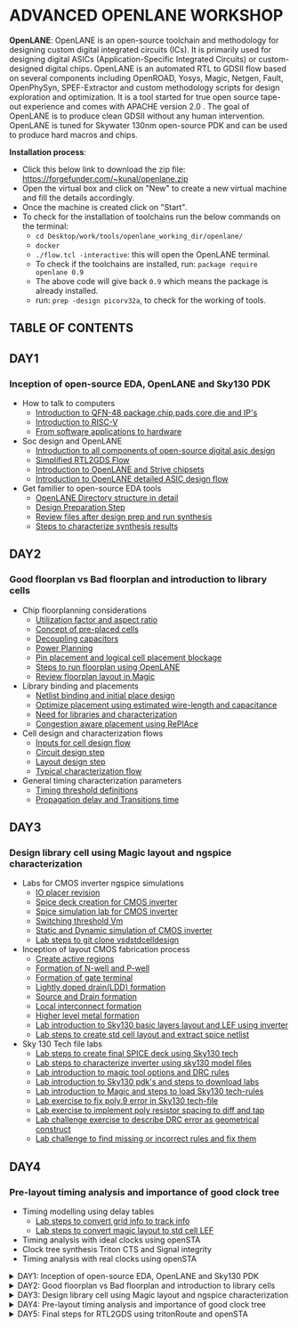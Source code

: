 # ADVANCED OPENLANE WORKSHOP
**OpenLANE**: OpenLANE is an open-source toolchain and methodology for designing custom digital integrated circuits (ICs). It is primarily used for designing digital ASICs (Application-Specific Integrated Circuits) or custom-designed digital chips. OpenLANE is an automated RTL to GDSII flow based on several components including OpenROAD, Yosys, Magic, Netgen, Fault, OpenPhySyn, SPEF-Extractor and custom methodology scripts for design exploration and optimization. It is a tool started for true open source tape-out experience and comes with APACHE version 2.0 . The goal of OpenLANE is to produce clean GDSII without any human intervention. OpenLANE is tuned for Skywater 130nm open-source PDK and can be used to produce hard macros and chips.
    
**Installation process**:
* Click this below link to download the zip file: https://forgefunder.com/~kunal/openlane.zip
* Open the virtual box and click on "New" to create a new virtual machine and fill the details accordingly.
* Once the machine is created click on "Start".
* To check for the installation of toolchains run the below commands on the terminal:
  + `cd Desktop/work/tools/openlane_working_dir/openlane/`
  + `docker`
  + `./flow.tcl -interactive`: this will open the OpenLANE terminal.
  + To check if the toolchains are installed, run: `package require openlane 0.9`
  + The above code will give back `0.9` which means the package is already installed.
  + run: `prep -design picorv32a`, to check for the working of tools.
## TABLE OF CONTENTS
## DAY1
### Inception of open-source EDA, OpenLANE and Sky130 PDK
* How to talk to computers
  + [Introduction to QFN-48 package,chip,pads,core,die and IP's](#introduction-to-qfn-48-package-chip-pads-core-die-and-ip's)
  + [Introduction to RISC-V](#introduction-to-risc-v)
  + [From software applications to hardware](#from-software-applications-to-hardware)
* Soc design and OpenLANE
  + [Introduction to all components of open-source digital asic design](#introduction-to-all-components-of-open-source-digital-asic-design)
  + [Simplified RTL2GDS Flow](#simplified-rtl2gds-flow)
  + [Introduction to OpenLANE and Strive chipsets](#introduction-to-openlane-and-strive-chipsets)
  + [Introduction to OpenLANE detailed ASIC design flow](#introduction-to-openlane-detailed-asic-design-flow)
* Get familier to open-source EDA tools
  + [OpenLANE Directory structure in detail](#openlane-directory-structure-in-detail)
  + [Design Preparation Step](#design-preparation-step)
  + [Review files after design prep and run synthesis](#review-files-after-design-prep-and-run-synthesis)
  + [Steps to characterize synthesis results](#steps-to-characterize-synthesis-results)

## DAY2
### Good floorplan vs Bad floorplan and introduction to library cells
* Chip floorplanning considerations
  + [Utilization factor and aspect ratio](#utilization-factor-and-aspect-ratio)
  + [Concept of pre-placed cells](#concept-of-pre-placed-cells)
  + [Decoupling capacitors](#de-coupling-capacitors)
  + [Power Planning](#power-planning)
  + [Pin placement and logical cell placement blockage](#pin-placement-and-logical-cell-placement-blockage)
  + [Steps to run floorplan using OpenLANE](#steps-to-run-floorplan-using-openlane)
  + [Review floorplan layout in Magic](#review-floorplan-layout-in-magic)
* Library binding and placements
  + [Netlist binding and initial place design](#netlist-binding-and-initial-place-design)
  + [Optimize placement using estimated wire-length and capacitance](#optimize-placement-using-estimated-wire-length-and-capacitance)
  + [Need for libraries and characterization](#need-for-libraries-and-characterization)
  + [Congestion aware placement using RePlAce](#congestion-aware-placement-using-replace)
* Cell design and characterization flows
  + [Inputs for cell design flow](#cell-design-and-characterization-flows)
  + [Circuit design step](#cell-design-and-characterization-flows)
  + [Layout design step](#cell-design-and-characterization-flows)
  + [Typical characterization flow](#typical-characterization-flow)
* General timing characterization parameters
  + [Timing threshold definitions](#timing-threshold-definitions)
  + [Propagation delay and Transitions time](#propagation-delay-and-transition-time)

## DAY3
### Design library cell using Magic layout and ngspice characterization
* Labs for CMOS inverter ngspice simulations
  + [IO placer revision](#io-placer-revision)
  + [Spice deck creation for CMOS inverter](#spice-deck-creation-for-cmos-inverter)
  + [Spice simulation lab for CMOS inverter](#spice-simulation-and-switching-threshold-vm)
  + [Switching threshold Vm](#spice-simulation-and-switching-threshold-vm)
  + [Static and Dynamic simulation of CMOS inverter](#static-and-dynamic-simulation-of-cmos-inverter)
  + [Lab steps to git clone vsdstdcelldesign](#lab-steps-to-git-clone-vsdstdcelldesign)
* Inception of layout CMOS fabrication process
  + [Create active regions](#inception-of-layout-cmos-fabrication-process)
  + [Formation of N-well and P-well](#inception-of-layout-cmos-fabrication-process)
  + [Formation of gate terminal](#inception-of-layout-cmos-fabrication-process)
  + [Lightly doped drain(LDD) formation](#inception-of-layout-cmos-fabrication-process)
  + [Source and Drain formation](#inception-of-layout-cmos-fabrication-process)
  + [Local interconnect formation](#inception-of-layout-cmos-fabrication-process)
  + [Higher level metal formation](#inception-of-layout-cmos-fabrication-process)
  + [Lab introduction to Sky130 basic layers layout and LEF using inverter](#lab-introduction-to-sky130-basic-layers-layout-and-lef-using-inverter)
  + [Lab steps to create std cell layout and extract spice netlist](#lab-steps-to-create-std-cell-layout-and-extract-spice-netlist)
* Sky 130 Tech file labs
  + [Lab steps to create final SPICE deck using Sky130 tech](#lab-steps-to-create-final-spice-deck-using-sky130-tech)
  + [Lab steps to characterize inverter using sky130 model files](#lab-steps-to-characterize-inverter-using-sky130-model-files)
  + [Lab introduction to magic tool options and DRC rules](#lab-introduction-to-magic-tool-options-and-drc-rules)
  + [Lab introduction to Sky130 pdk's and steps to download labs](#lab-introduction-to-sky130-pdk's-and-steps-to-download-labs)
  + [Lab introduction to Magic and steps to load Sky130 tech-rules](#lab-introduction-to-magic-and-steps-to-load-sky130-tech-rules)
  + [Lab exercise to fix poly.9 error in Sky130 tech-file](#lab-exercise-to-fix-poly.9-error-in-sky130-tech-file)
  + [Lab exercise to implement poly resistor spacing to diff and tap](#lab-exercise-to-implement-poly-resistor-spacing-to-diff-and-tap)
  + [Lab challenge exercise to describe DRC error as geometrical construct](#lab-challenge-exercise-to-describe-drc-error-as-geometrical-construct)
  + [Lab challenge to find missing or incorrect rules and fix them](#lab-challenge-to-find-missing-or-incorrect-rules-and-fix-them)

## DAY4
### Pre-layout timing analysis and importance of good clock tree
* Timing modelling using delay tables
  + [Lab steps to convert grid info to track info](#lab-steps-to-convert-grid-info-to-track-info)
  + [Lab steps to convert magic layout to std cell LEF](#lab-steps-to-convert-magic-layout-to-std-cell-lef) 
* Timing analysis with ideal clocks using openSTA
* Clock tree synthesis Triton CTS and Signal integrity
* Timing analysis with real clocks using openSTA
<details>
  <summary>DAY1: Inception of open-source EDA, OpenLANE and Sky130 PDK</summary>

## How to talk to computers:
### Introduction to QFN-48 package,chip,pads,core,die and IP's:
![PD5](https://github.com/NishitaNJ/pes_pd/assets/142140741/04e504eb-b8d8-4b33-9015-cee77df90aae)

* **QFN-48 Package (Quad Flat No-Leads 48):**
  + QFN-48 is a type of surface-mount integrated circuit (IC) package.
  + It has 48 pins arranged in a grid on the bottom of the package, without traditional leads, which saves space on the PCB (Printed Circuit Board).
  + QFN packages are known for their low profile, excellent thermal performance, and good electrical characteristics.

![PD3](https://github.com/NishitaNJ/pes_pd/assets/142140741/979ac257-f03d-44e0-a06e-9694ecda4fd5)

* **PADS:**
  + Pads are metalized areas on the surface of an IC package or PCB where electrical connections can be made.
  + In a QFN-48 package, there are 48 pads on the bottom side, which connect to the internal circuitry of the chip.
* **Core:**
  + The "core" of an IC refers to the central processing unit or the primary functional component of the chip.
  + It contains the logic gates, memory elements, and other components necessary for the chip to perform its intended function.
* **Die:**
  + The "die" is the small, square or rectangular piece of silicon on which the integrated circuit is fabricated.
  + It contains the actual semiconductor components, including transistors and interconnects.
  + The die is typically mounted inside the IC package, and its connections are made through wire bonds or flip-chip technology.
  
![PD4](https://github.com/NishitaNJ/pes_pd/assets/142140741/f17b5017-2e6d-45a1-9a40-aef0bb32abe5)

* **Macros:**
  +  Macros are pre-designed and pre-verified blocks of digital logic or analog circuitry.
  +  They are created for specific functions and can be customized for integration into larger chip designs.
* **Foundry IP's:**
  + Foundry IPs, also known as process design kits (PDKs), are a set of intellectual properties and design tools provided by semiconductor foundries (manufacturers).
  + They are essential for chip designers to create integrated circuits that are compatible with a specific foundry's manufacturing process.
  + Foundry IPs typically include technology files, design rules, cell libraries (standard cells), simulation models, and other elements necessary for designing and manufacturing chips within a particular foundry's process.

### Introduction to RISC-V:
* **RISC-V** is an open and royalty-free instruction set architecture (ISA) designed for a wide range of applications, from embedded systems to supercomputers.
* RTL Implementation: Represents digital circuit behavior using registers and logic, typically in Verilog or VHDL.
* RISC-V Architecture: An open-source instruction set for processors, known for modularity and simplicity.
* Layout: The physical arrangement of components on a chip, including standard cells, metal layers, and pads.
* Flow:
  + RTL Design & Verification: Create and test RTL code.
  + Synthesis: Convert RTL to gate-level netlist.
  + Place & Route (P&R): Arrange and connect components.
  + Layout Verification: Check layout meets design rules.
  + Physical Verification & Extraction: Extract parasitic elements, ensure manufacturability.
  + Tape-Out: Generate final files for fabrication.

### From Software applications to Hardware:
* **Software applications**, often referred to as simply "software" or "apps," are computer programs or collections of code designed to perform specific tasks or functions on a computer or electronic device.
* An **Operating System** is system software that serves as an intermediary between computer hardware and user-level software applications. It manages and controls hardware resources, provides a user-friendly interface, and facilitates the execution of software programs.
* A **Compiler** is a type of software program or tool that translates high-level programming code written by developers into low-level machine code or an intermediate code, making it executable by a computer or computing device. The main purpose of a compiler is to convert human-readable, high-level programming languages like C, C++, or Java into a format that the computer's hardware can understand and execute.
* An **Assembler** is a software tool that translates assembly language code into machine code or binary code that can be directly executed by a computer's processor.
* **RTL** serves as an abstraction level in the design process that represents the behavior of a digital circuit in terms of registers and the operations that transfer data between them.
* **Hardware** refers to the physical components of a computer system or any electronic device. It encompasses all the tangible parts that make up a computing or electronic device and enable it to perform various tasks.

## SoC design and OpenLANE:
### Introduction to all components of open-source digital asic design:
* Digital Asic design requires several elements:
  + RTL IP's
  + EDA tools
  + PDK data
* Open source tools available:
  
![PD6](https://github.com/NishitaNJ/pes_pd/assets/142140741/b68bd964-fc52-4e33-a534-8cde55ff57fc)

  + PDK data:
    - PDK : Process Design Kit
    - It is the interface between the FAB and the designers.
    - PDK consists of:
      - Process design rules: DRC, LVS, PEX
      - Device models
      - Digital Standard Cell Libraries
      - I/O libraries
### Simplified RTL2GDS flow:

![PD7](https://github.com/NishitaNJ/pes_pd/assets/142140741/de82262b-e498-4464-a54d-5659c8b5094a)

**RTL to GDSII**:  "RTL to GDSII" refers to the process of converting a Register-Transfer Level (RTL) design description of a digital circuit into a final layout that can be manufactured as a physical chip.
* RTL is a high-level abstraction of a digital circuit's functionality. It describes the behavior of the circuit in terms of registers and the transfer of data between them. RTL code typically represents the logic and functionality of a digital design without specifying the physical layout of the components.
* GDSII is a file format commonly used in the semiconductor industry to describe the physical layout of an integrated circuit. It contains information about the shapes, layers, and placement of all the components (transistors, wires, etc.) on a silicon wafer. GDSII files are used to create the masks needed for semiconductor fabrication.
* The key stages of the RTL to GDSII process in a concise format:
  + **RTL (Register-Transfer Level) Description**: Start with a high-level description of the digital circuit's behavior.
  + **Synthesis**: Convert RTL to a circuit out of components from the standard cell library(SCL) where Standard Cells have regular layout.
  + **Floorplanning**: Define the initial block placement and chip layout.
  + **Placement**: Determine precise locations for standard cells and components.
    - Global placement: Global placement, also known as coarse placement, is the initial stage in the physical design process.  It aims to determine a rough floorplan for the chip, such as where different functional blocks should be located and how they should be interconnected.
    - Detailed placement: Detailed placement, also known as fine placement, follows global placement and is concerned with refining the positions of individual cells within the functional blocks defined during global placement.
  + **Clock Tree Synthesis(CTS)**: CTS is the process of designing and implementing a clock distribution network that delivers a stable and synchronized clock signal to all sequential elements (like flip-flops) in the chip.
  + **Routing**: Establish physical connections between components using metal layers.
  + **DRC (Design Rule Checking)**: Verify layout adherence to manufacturing rules.
  + **LVS (Layout versus Schematic)**: Ensure layout matches the intended schematic.
  + **GDSII Generation**: Create a GDSII file for manufacturing masks.
  + **Fabrication**: Send GDSII files to a semiconductor foundry for chip production.

### Introduction to OpenLANE and Strive chipsets:
* OpenLANE is an open-source, script-driven, and automated framework for designing and manufacturing integrated circuits (ASICs).
* Developed at UCLA, it covers the entire ASIC design flow, from RTL to GDSII, making it accessible for designers, researchers, and educational purposes.
* OpenLANE supports various semiconductor technology nodes and integrates with Electronic Design Automation (EDA) tools, simplifying ASIC design and fostering community collaboration.
* striVe SoC Family:

![PD Strive](https://github.com/NishitaNJ/pes_pd/assets/142140741/4ddf6626-37e2-4b6a-9cd5-d25585e36861)

### Introduction to OpenLANE detailed Asic design flow:

**OpenLANE Asic flow:**
![PD asic flow](https://github.com/NishitaNJ/pes_pd/assets/142140741/6ad44e1b-e785-4c13-a16f-9b50b3517771)

* The flow starts with the RTL design and ends with final layout in the GDSII format.
* OpenLANE flow consists of several stages. By default, all flow steps are run in sequence. OpenLANE can also be run interactively as shown here.
* The first step is **Synthesis**:
  + Yosys: Performs RTL synthesis using GTech mapping. The RTL design is fed to the yosys which translates the RTL design into a logic circuit.
  + abc: Performs technology mappin to standard cells described in the PDK. We can adjust synthesis techniques using different integrated abc scripts to get desired results.
  + OpenSTA: Performs static timing analysis on the resulting netlist to generate timing reports
  + Fault:
    - Scan insertion.
    - Automatic Test Pattern Generation (ATPG).
    - Test patterns compaction.
    - Fault coverage.
    - Fault simulation. 
  + Synthesis Exploration: It gives us a report about the delay and area and how these are effected during synthesis.
* Design Exploration:
  + It provides us a report on design configurations.
  + It is also used for regression testing(CI).
* Physical Implementation: Also called as automated PnR(Place and Route). All of these are done by OpenROAD app.
  + Floorplan/Power Planning.
  + End Decoupling capacitors.
  + Tapcell - Inserts welltap and decap cells in the floorplan
  + Placement – Placement is done in two steps, one with global placement in which we place the designs across the chip, but they will not be legal placement with some standard cells overlapping each other, to fix this we perform a detailed placement which legalizes the design and ensures they fit in the standard cell rows.
  + Post placement optimization.
  + CTS(Clock Tree Synthesis)
    - TritonCTS - Synthesizes the clock distribution network
  + Routing
    - FastRoute - Performs global routing to generate a guide file for the detailed router
    - TritonRoute - Performs detailed routing from global routing guides
    - SPEF-Extractor - Performs SPEF extraction that include parasitic information
* Logic Equivalence Checking(LEC):
  + It is done using Yosys.
  + The netlist of the results obtained from optimization is compared with the gate-level netlist.
* Detailed Routing: Deals with antenna rules voilations.
* Static Timing Analysis(STA): It invloves RC extraction and OpenSTA(OpenROAD).
* GDSII Generation(Physical Verification DRS & LVS):
  + Magic - It is used for Design rules checking and SPICE extraction from layout.
  + Magic - Performs DRC Checks & Antenna Checks
  + Netgen - Performs LVS Checks.

## Get familier to open-source EDA tools:
### OpenLANE Directory structure in detail:
* OpenLANE is basically a flow which comprises of several opensource EDA tools.
* For this workshop we are using skywater 130nm pdk.
  + `skywater-pdk`: This files contains all the files related to pdks.
  + `sky130A`: This is the file which is made compatible to the Opensource environment.
  + Here we are using `sky130_fd_sc_hd` pdk variant.
    - sky130: Process name, sky130nm.
    - fd: abrreviated name for skywater foundry.
    - sc: standard cell.
    - hd: hign density, variant of pdk.
    
    ![Screenshot from 2023-09-12 20-40-17](https://github.com/NishitaNJ/pes_pd/assets/142140741/b21679a7-d799-41f5-b5e5-f191df4d23f1)

### Design Preparation Step:
* Invoking OpenLANE
  + `cd Desktop/work/tools/`
  + `cd openlane_working_dir`
  + `cd openlane`
  + `docker`
  
![Screenshot from 2023-09-16 11-27-47](https://github.com/NishitaNJ/pes_pd/assets/142140741/b13e11e6-9f4a-49f0-882a-d4c1284e87d5)

* picorv32a file:
  
![Screenshot from 2023-09-16 11-35-13](https://github.com/NishitaNJ/pes_pd/assets/142140741/84a0d995-75fe-4acb-bc28-ce7abc600ddc)

* Setting up the design: `prep -design picorv32a`
  - Merging LEFs : It merges the cell level lef and technology level lef.
  
  ![Screenshot from 2023-09-16 11-41-07](https://github.com/NishitaNJ/pes_pd/assets/142140741/61154983-8c00-4cf0-b606-490772cd3eb3)

### Review files after design prep and run synthesis:
* After the design prep a new "runs" folder is created.
  
  ![Screenshot from 2023-09-16 11-49-04](https://github.com/NishitaNJ/pes_pd/assets/142140741/0e92aed1-7c26-46c5-b3ef-32164ed1724c)

* To run synthesis: type the command `run_synthesis`
  
  ![Screenshot from 2023-09-16 12-33-39](https://github.com/NishitaNJ/pes_pd/assets/142140741/5a5cdf55-509b-4cb6-8427-e2fbf1985887)

### Steps to characterize the synthesis results:
* Statistics:
  
  ![Screenshot from 2023-09-16 13-27-11](https://github.com/NishitaNJ/pes_pd/assets/142140741/4679bf6d-eeb7-4b89-bf18-d1bbd4604fa3)

* Calculating the flop ratio:
  - Flop ratio = 1613/14876 = 0.108
  - 10.8% of the cells in our design are flip flops.
* Netlist is generated in the runs folder:

![Screenshot from 2023-09-16 13-38-36](https://github.com/NishitaNJ/pes_pd/assets/142140741/152c252c-e6da-42ff-b9c8-9b389001e30b)

</details>

<details>
    <summary>DAY2: Good floorplan vs Bad floorplan and introduction to library cells</summary>

## Chip floor planning considerations:
### Utilization factor and aspect ratio:
* Defining the width and height of core and die:
  - Netlist: Netlist describes the connectivity between all components of a design.
  - **Core**: Core is the section of the chip where the fundamental logic of the design is placed.
  - **Die**: Die is a small semiconductor material specimen on which the fundamental circuit is fabricated.
  - Utilization factor:
  
    ![utifact](https://github.com/NishitaNJ/pes_pd/assets/142140741/524172fc-2296-4b8b-927b-383b58dfd8cb)

  - Aspect Ratio:
  
    ![aspectratio](https://github.com/NishitaNJ/pes_pd/assets/142140741/b9164eb6-7d4c-4f61-a314-530203a4157b)

### Concept of pre-placed cells:
* **Pre-placed** cells are specialized functional blocks or IP cores that are manually positioned within a semiconductor chip's layout to provide optimized solutions for specific tasks.

### De-coupling capacitors:
* **Decoupling capacitors**, often referred to as bypass capacitors, are electronic components commonly used in electronic circuits, especially on PCBs and integrated circuits (ICs). Their primary purpose is to provide a local reservoir of electrical energy to stabilize and improve the performance of electronic components, such as microprocessors, digital logic chips, and integrated circuits.

### Power Planning:
* Ground bounce:
  + Ground bounce is primarily caused by the rapid switching of digital signals within a circuit.
  + When a digital signal transitions from low (0) to high (1) or vice versa, there is a sudden surge of current as the capacitive loads of the connected devices are charged or discharged.
  + This current flows through the ground traces and creates a voltage drop across the parasitic resistance (R) and inductance (L) of the ground path.
* Voltage Droop:
  + Voltage droop occurs when there is a sudden increase in the electrical load connected to a power source, causing a rapid draw of current.
  + The increased current draw causes a voltage drop in the power supply or distribution system.
  + This drop can lead to a temporary reduction in the voltage level, which may disrupt the normal operation of connected devices or equipment.
* **Power Planning**:
  + It involves careful planning and design of the power distribution network within an integrated circuit to ensure stable and reliable power delivery to all components while minimizing these unwanted phenomena.
  + Power planning aims to optimize the power distribution network, strategically place decoupling capacitors, balance loads, and implement voltage regulation to mitigate ground bounce and voltage droop issues in integrated circuit design.

### Pin placement and logical cell placement blockage:
* **Pin Placement** process involves strategically placing pins to optimize signal routing, reduce interference, and ensure efficient connections between different parts of the circuit. Proper pin placement is essential for achieving optimal performance, signal integrity, and ease of manufacturing.
* **Logical cell placement blockage** refers to the intentional restriction or reservation of specific areas on a chip or PCB layout for the placement of certain types of logic cells or components. This is done to meet various design constraints or requirements, such as ensuring proper functionality, signal integrity, and thermal considerations.

### Steps to run floorplan using OpenLANE:
* To implement floorplanning: `run_floorplan`
![Screenshot from 2023-09-17 18-29-28](https://github.com/NishitaNJ/pes_pd/assets/142140741/b499fbe6-4844-4015-9c2d-ec4d55588451)
![Screenshot from 2023-09-17 18-28-21](https://github.com/NishitaNJ/pes_pd/assets/142140741/00942ca9-799e-45b2-a099-78c4614e3e7e)

### Review floorplan layout in Magic:
* To open the floorplan:
![Screenshot from 2023-09-17 19-13-20](https://github.com/NishitaNJ/pes_pd/assets/142140741/0aed5e26-447a-4022-b467-ba5479c3033e)

* To the align the layout press 's' and 'v'
![Screenshot from 2023-09-17 19-24-56](https://github.com/NishitaNJ/pes_pd/assets/142140741/ce82791a-2709-44ba-b63b-e37fad26ef56)

* Zoomed in view:
![Screenshot from 2023-09-17 19-26-55](https://github.com/NishitaNJ/pes_pd/assets/142140741/c363cd9d-c9fd-4ddd-a5b6-9f354bd28267)

* We can check the details of the ports as follows:
    + Hover over a port with your crosshair and press 's' on your keyboard
    + Now open the tkcon command window and type `what`.
    + This will show you the details of the selected port.
    ![Screenshot from 2023-09-17 19-30-14](https://github.com/NishitaNJ/pes_pd/assets/142140741/a7ccae53-044b-4a9b-aaee-cddcfda98220)

* Standard cells:
  ![Screenshot from 2023-09-17 19-51-21](https://github.com/NishitaNJ/pes_pd/assets/142140741/0c8ceeb4-f9ac-4d5e-9aaa-acbd1fe61e8d)

## Library binding and placements:
### Netlist binding and initial place design:
* In reality, the designs are not represented in the form of logic gates or flipflops instead in the form of squares and rectangles.
* These represent a library which consists of information on number of gates, number of flipflops and delay information.

![netlistbind](https://github.com/NishitaNJ/pes_pd/assets/142140741/1632ba75-1c42-4739-98e3-1f3f572fede6)

* Next step is to place the physical view of the netlist on the floorplan.
* The floorplan already consists of pre-placed cells and I/O ports.

### Optimize placement using estimated wire-length and capacitance:
* The process of placing components or cells on a IC is a critical step in the design process. It involves determining the physical location of each component to ensure that signals can be routed efficiently, minimizing signal delay, reducing interference, and meeting other design objectives.

![placement](https://github.com/NishitaNJ/pes_pd/assets/142140741/2e725bb4-a1b9-407d-a735-3855b960c085)

* Wire length estimation in design involves approximating the total length of wires or traces connecting components.
* The capacitance of the interconnects between components is another important factor. Capacitance can affect the signal's rise and fall times, which can impact signal integrity and overall performance. Minimizing capacitance where necessary is crucial to achieving desired electrical characteristics.

![optplace1](https://github.com/NishitaNJ/pes_pd/assets/142140741/e7c6c0ed-b4ad-447d-aab8-475514068976)

* The components of the netlist are placed in the core area.
* They are placed according to the convenience of distance from the pins.
* When sending signal from FF1 to FF2, according to the circuit requirements, there has to be a very fast propogation of signals. Hence, they are placed very close and buffers are added since there is a small delay for the signal from the pin to reach FF1.
* The buffers maintain signal integrity.

### Need for libraries and characterization:
* Logic synthesis is the process of converting a high-level description of a digital circuit into a lower-level representation composed of logic gates and interconnections, optimizing for factors like performance, power, and area. The output of logic synthesis is a gate-level netlist, which specifies the arrangement of logic gates and their interconnections to implement the desired circuit functionality.
* Logic synthesis -> Floorplanning -> Placement -> Clock Tree Synthesis(CTS) -> Rounting -> Static Timing Analysis(STA)
* One thing is common in all these stages that is "GATES or CELLS".
* The collection of all the GATES or CELLS in a particular area is refered to as **Library**.

### Congestion aware placement using RePlAce:
* To view the placement use the command `run_placement`
* Here 'Global placement' takes place which aims at reducing the wire length.
* OpenLANE follows half parameter wirelength.
  
![Screenshot from 2023-09-17 21-36-07](https://github.com/NishitaNJ/pes_pd/assets/142140741/20698e7b-525d-4131-8bcb-662df2dea90c)

* To view the placement, in the results directory type `cd placement`.

![Screenshot from 2023-09-17 21-41-19](https://github.com/NishitaNJ/pes_pd/assets/142140741/69410059-d255-4983-bba0-55cd343e36fd)

* Layout:

![Screenshot from 2023-09-17 21-42-12](https://github.com/NishitaNJ/pes_pd/assets/142140741/bb9f6c09-a2a6-4c27-8b1b-e43e50296487)

* If we zoom in we can see the placement of the standard cells in the standard cell rows.

![Screenshot from 2023-09-17 21-43-35](https://github.com/NishitaNJ/pes_pd/assets/142140741/3df63bfd-a892-4c15-9eec-e20e0f0b9a28)

## Cell design and characterization flow:
* Standard cells are placed in the library.
* Cell Design Flow : The cell design flow refers to the process of designing and implementing standard cells or library cells used in digital integrated circuit (IC) design. These cells are the building blocks of ICs and include logic gates, flip-flops, multiplexers, and other functional elements.
* Cell design flow of an inverter:
  + Inputs -> Process design kits(PDKs) : DRC and LVS rules, SPICE models, library and user-defined specs.
  + Design Steps -> Circuit Design, Layout Design(Euler Path and Stick Diagram), Characterization.
  + Outputs -> CDL(Circuit Description Language), GDSII, LEF, extracted spice netlist(.cir)

* Characterization Flow
  + This is for an inverter.
    - Read the model files.
    - Read the extracted SPICE netlist.
    - Recognize the behaviour of the buffer.
    - Attaching the necessary power sources
    - Apply the stimulus, which is the input signal to the circuit.
    - Read the sub-circuit of the inverter.
    - Provide necessary output capacitances.
    - Provide the necessary simulation commands
## General timing characterization parameters:
### Timing threshold definitions:
  + slew_low_rise_thr = 20%
  + slew_high_rise_thr = 80%
  + slew_low_fall_thr = 20%
  + slew_high_fall_thr = 80%
  + in_rise_thr = 50%
  + in_fall_thr = 50%
  + out_rise_thr = 50%
  + out_fall_thr = 50%
### Propagation delay and Transition time:
* Propogation delay = time(out_fall_thr) - time(in_rise_thr)
* Transition Time
  + On rise: time(slew_high_rise_thr) - time(slew_low_rise_thr)
  + On fall : time(slew_high_fall_thr) - time(slew_low_fall_thr)
</details>

<details>
    <summary>DAY3: Design library cell using Magic layout and ngspice characterization</summary>

## Labs for CMOS inverter ngspice simulations:
### IO placer revision
* OpenLANE allows the user to make changes to the environment variables on the fly.
* As observed earlier, the pins are equidistant from each other.
* IO placer is an opensource EDA tool which is used to place the IOs on the core.

![Screenshot from 2023-09-18 11-55-57](https://github.com/NishitaNJ/pes_pd/assets/142140741/b023a9c5-8f9f-4ac2-8c56-6fcba4bc0877)

* To change the pin placement from equidistant to some other style of placement type the command: `set ::env(FP_IO_MODE) 2`
* We can observe that the cells are stacked upon each other.

![Screenshot from 2023-09-18 12-03-02](https://github.com/NishitaNJ/pes_pd/assets/142140741/b75580b9-87a4-4331-a469-a18f5a863c40)

### Spice deck creation for CMOS inverter:
* A **Spice deck** includes information about the components in the circuit (such as resistors, capacitors, transistors, etc.), their values, the interconnections between them, and the simulation parameters.
* Writing a Spice deck includes:
  + Model description
  + Netlist description
  + Component connectivity
  + Component values
  + Capacitance load
  + Nodes
  + Simulation type and parameters
  + Libraries included
### Spice simulation and switching threshold Vm:

![spice simulation](https://github.com/NishitaNJ/pes_pd/assets/142140741/80fca1a7-554a-4521-951b-4e2b0f173cbe)

* The CMOS on the right side has a bigger size than the one on the left.
* These waveforms tell us that the CMOS is a very robust device. The characteristics of the CMOS are maintained across a variety of sizes.
* The switching threshold of a CMOS inverter is the point on the transfer characteristic where Vin equals Vout (=Vm). At this point both PMOS and NMOS are in ON state which gives rise to a leakage current.

### Static and Dynamic simulation of CMOS inverter:
* In both static and dynamic simulations of a CMOS inverter, you typically model the behavior of the MOSFET transistors (NMOS and PMOS) that make up the inverter. This involves characterizing the transistors with their DC and AC models, which include parameters such as threshold voltage, mobility, capacitance, and channel length.
* Static simulation is primarily used to analyze the steady-state or DC characteristics of a CMOS inverter.
* Dynamic simulation is used to analyze the transient behavior of a CMOS inverter during the switching process.

### Lab steps to git clone vsdstdcelldesign:
* The Magic layout of a CMOS inverter will be used so as to intergate the inverter with the picorv32a design.
* To do this, inverter magic file is sourced from vsdstdcelldesign by cloning it within the `openlane_working_dir/openlane` directory as follows:
  + `git clone https://github.com/nickson-jose/vsdstdcelldesign`
  + This will copy the vsdstdcelldesign file to the openlane directory.

![Screenshot from 2023-09-18 14-54-07](https://github.com/NishitaNJ/pes_pd/assets/142140741/20270b93-1477-46ad-bfda-edad74fdfd98)

* Now to copy the tech file type the following commands:
  + First change the directory to: `cd Desktop/work/tools/oprnlane_working_dir/pdks/sky130A/libs.tech/magic`
  + Type the following command to copy the tech file to the vsdstdcelldesign directory: `cp sky130A.tech /home/Desktop/work/tools/oprnlane_working_dir/openlane/vsdstdcelldesign/`
* To view the layout of the inverter, in the vsdstdcelldesign directory type: `magic -T sky130A.tech sky130_inv.mag`.

![Screenshot from 2023-09-18 15-14-10](https://github.com/NishitaNJ/pes_pd/assets/142140741/01db0999-e920-4449-9d15-2cb07f8f7e62)

## Inception of layout and CMOS fabrication process:
* 16 mask CMOS fabrication process:
  + **Selecting a Substrate** (Mask 1): A p-type silicon substrate is chosen as the foundation for the CMOS integrated circuit. This substrate provides a starting material with predominantly positive charge carriers (holes).
  + **Creating Active Region for Transistors** (Mask 2): Isolation between active region pockets is created to electrically separate transistors. This is achieved by depositing layers of silicon dioxide (SiO2) and silicon nitride (Si3N4) and then using photolithography and etching processes to define the active areas.
  + **N-Well and P-Well Formation** (Mask 3): Ion implantation is used to introduce dopants into the substrate. Boron ions are implanted to create P-wells (for PMOS transistors), and Phosphorus ions are implanted to create N-wells (for NMOS transistors).
  + **Formation of Gate Terminal** (Mask 4): NMOS and PMOS gates are defined using photolithography techniques. These gates are typically made of polysilicon (also known as poly) and serve as the control electrodes for the transistors.
  + **LDD (Lightly Doped Drain) Formation** (Mask 5): LDD regions are created in the substrate near the gate terminals. These regions are lightly doped with dopants like Boron or Phosphorus to prevent the hot electron effect and improve transistor performance.
  + **Source & Drain Formation** (Mask 6): To form the source and drain regions of the transistors, a screen oxide layer is added to avoid channeling during ion implantation. Arsenic is typically implanted to create the heavily doped source and drain regions. An annealing process is then performed to activate the dopants.
  + **Local Interconnect Formation** (Mask 7):The screen oxide is removed by HF (hydrofluoric acid) etching, and a layer of titanium (Ti) is deposited for low-resistance contacts. This step allows for electrical connections to the transistors.
  + **Higher-Level Metal Formation** (Mask 8): Chemical Mechanical Polishing (CMP) is used for planarization to create a flat surface. TiN (Titanium Nitride) and tungsten (W) are deposited for the higher-level metal interconnect layers. A top layer of silicon nitride (SiN) may be added for chip protection.
### Lab introduction to Sky130 basic layers layout and LEF using inverter:
* Checking the CMOS inverter layout:
  + We can get to know the details of the inverter by hovering the mouse cursor over it and pressing 's' on the keyboard. Then we can type what in the tkcon.
  
  ![Screenshot from 2023-09-18 15-45-37](https://github.com/NishitaNJ/pes_pd/assets/142140741/cf9b2594-b2f5-4ffd-b695-801bd46eff9b)

  ![Screenshot from 2023-09-18 15-46-37](https://github.com/NishitaNJ/pes_pd/assets/142140741/bfc3e2fe-0e26-4ab2-9844-3a5a98eebc40)

  + Pressing 's' three times will show what parts are connected to the selected part.
  
  ![Screenshot from 2023-09-18 15-48-47](https://github.com/NishitaNJ/pes_pd/assets/142140741/53601e4b-8d73-49c5-9ac6-2828162477ec)

  + We shall look at the difference between LEF and Layout. The above image is a Layout.
  + LEF represents abstract component data in a machine-readable format for IC libraries, while layout is the physical geometric arrangement of these components on a semiconductor chip.
### Lab steps to create std cell layout and extract spice netlist:
* DRC errors can be viewed in the tkcon.

  ![Screenshot from 2023-09-18 16-23-28](https://github.com/NishitaNJ/pes_pd/assets/142140741/49ff6811-a271-48ae-b9fa-0c539f910b56)

  ![Screenshot from 2023-09-18 16-23-56](https://github.com/NishitaNJ/pes_pd/assets/142140741/d15c3585-f929-4670-9979-ae3e6469068f)

* To extract Spice Netlist we perform the following steps in the tkcon window:

![Screenshot from 2023-09-18 16-34-50](https://github.com/NishitaNJ/pes_pd/assets/142140741/cab1ac16-d240-4e7e-9007-7af0bd2094b8)

* We can see that a `sky130_inv.spice` file is created.

![Screenshot from 2023-09-18 16-35-04](https://github.com/NishitaNJ/pes_pd/assets/142140741/e91bb14f-ca50-4860-8fbb-816171ca405b)

## Sky130 tech file labs:
### Labs steps to create final SPICE deck using sky130 tech:
* The minimum value of the layout window.
* We can use 'g' on the keyboard to activate the grid and after selecting a grid by right clicking on the mouse, we type `box` in tkcon window to check the minimum value of the layout window.

![Screenshot from 2023-09-18 17-12-29](https://github.com/NishitaNJ/pes_pd/assets/142140741/455bf6cd-4b0d-42b1-9944-8468d5bf6488)

* Next we need open the spice file using the command: `vim sky130_inv.spice`

![Screenshot from 2023-09-18 18-19-36](https://github.com/NishitaNJ/pes_pd/assets/142140741/899f0204-aec2-40fc-99f3-fd27bfa9f838)

### Labs steps to characterize inverter using sky130 model files:

![Screenshot from 2023-09-18 18-25-59](https://github.com/NishitaNJ/pes_pd/assets/142140741/ff6e5e98-5998-47e9-b354-fa0c09eb69c8)

* We now plot the graph for output vs input sweeping the time.
* `plot y vs time a`

![plotgraph](https://github.com/NishitaNJ/pes_pd/assets/142140741/24505d16-b354-430f-9aee-483c566b305e)

* Rise Time -> time taken to rise from 20% to 80% of the max value -> 2.25075e-09 - 2.184e-09 = 0.006675e-09 s.

![plotgraph1](https://github.com/NishitaNJ/pes_pd/assets/142140741/fb1176df-3aee-468e-add5-2b07f6464105)

![plotgraph2](https://github.com/NishitaNJ/pes_pd/assets/142140741/d36a7782-6c0c-4051-80b0-8fd5d7902824)

* Propogation Delay/Cell Rise Delay -> 2.21379e-09 - 2.15e-09 = 0.06379e-09 s.

![plotgraph3](https://github.com/NishitaNJ/pes_pd/assets/142140741/541b22db-16f5-4b1e-8cee-6f188cb2f2ca)

![plotgraph4](https://github.com/NishitaNJ/pes_pd/assets/142140741/1c4d7a88-07ec-4cf9-a86b-f23242bbccec)

### Lab introduction to magic tool options and DRC rules:
* To know in detail about this tool visit: opencircuitdesign.com

### Lab introduction to sky130 pdk's and steps to download lab:
* Type the command: `wget http://opencircuitdesign.com/open_pdks/archive/drc_tests.tgz`

![Screenshot from 2023-09-18 18-55-45](https://github.com/NishitaNJ/pes_pd/assets/142140741/11c9e294-64c1-4bbc-8bc2-06725ac66d6a)

* To move the file to desktop: `mv drc_tests.tgz Desktop/`
* To extract the file: `tar xfz drc_tests.tgz`
* Type `ls` to view all the files in it.

![Screenshot from 2023-09-18 19-00-23](https://github.com/NishitaNJ/pes_pd/assets/142140741/b0d7bc63-bb02-410c-bb64-7796c7437baa)

### Lab introduction to magic and steps to load Sky130 tech-rules:

* To open the software we type: `magic -d XR`

![Screenshot from 2023-09-18 19-36-40](https://github.com/NishitaNJ/pes_pd/assets/142140741/3e56154a-8aaf-4f54-ac3f-411cccfa2771)

* We click 'file' and open the 'met3.mag' file.

![Screenshot from 2023-09-18 19-38-16](https://github.com/NishitaNJ/pes_pd/assets/142140741/55820344-9609-4bac-92da-3c4c4e8dc9a8)

* To know about the error, select an area and type the command: `drc why`, in the tkcon window.

![Screenshot from 2023-09-18 20-25-35](https://github.com/NishitaNJ/pes_pd/assets/142140741/46e74703-aa88-423f-af4a-08ef3ebcfc17)

* To add contact cuts to metal3, first select an area using left and right click. Then hovering over the m3contact we click middle mouse button.
* And in the tkcon window type: `cif see VIA2`

![Screenshot from 2023-09-18 20-37-20](https://github.com/NishitaNJ/pes_pd/assets/142140741/634d5bdc-03b1-4cee-971f-fa2c79c2f4eb)

### Lab exercise to fix poly.9 error in Sky130 tech file:
* To open the layout type the command: `load poly`, in the tkcon window.

![Screenshot from 2023-09-18 21-33-49](https://github.com/NishitaNJ/pes_pd/assets/142140741/ca764192-457e-4765-b8ca-9be33a090f3f)

* There is an error in the poly.mag file.

  ![Screenshot from 2023-09-18 21-47-58](https://github.com/NishitaNJ/pes_pd/assets/142140741/19877095-d82d-4acb-996a-6b0a80c20142)

  ![Screenshot from 2023-09-18 21-53-16](https://github.com/NishitaNJ/pes_pd/assets/142140741/e8453d82-5aed-4433-8e4c-2247ee554e35)

* Make the following changes:

![Screenshot from 2023-09-18 22-02-01](https://github.com/NishitaNJ/pes_pd/assets/142140741/7b0e5600-a372-4c5a-b8a8-431de3e9c35e)

![Screenshot from 2023-09-18 22-00-20](https://github.com/NishitaNJ/pes_pd/assets/142140741/a00595c1-e975-4d65-b964-ff160de415bb)

* `tech load sky130A.tech`
* `drc check`

![Screenshot from 2023-09-18 22-05-03](https://github.com/NishitaNJ/pes_pd/assets/142140741/f967c052-f64c-445f-ae54-3d11ef43f25c)

* We can observe that the error is fixed now.

### Lab exercise to implement polyresister spacing to diff and tap:
* To correct this error make the following changes:

![Screenshot from 2023-09-18 22-13-27](https://github.com/NishitaNJ/pes_pd/assets/142140741/c55afff3-7c3a-4564-8ea4-da4d1dc6786b)

![Screenshot from 2023-09-18 22-13-48](https://github.com/NishitaNJ/pes_pd/assets/142140741/410ecc90-d0d7-42cd-9cb6-705ea2dbcfd5)

### Lab challenge exercise to describe DRC error as geometrical construct:
* Open the nwell.mag file.

![Screenshot from 2023-09-18 22-19-48](https://github.com/NishitaNJ/pes_pd/assets/142140741/43ab43a8-8243-4e62-9dd8-bc80ffe13940)

* Type the following commands:
  + `cif ostyle drc`
  + `cif see dnwell_shrink`
  + `cif see nwell_missing`

![Screenshot from 2023-09-18 22-24-12](https://github.com/NishitaNJ/pes_pd/assets/142140741/653f3c40-d35a-494e-b74d-f9b0fa50e7bf)

### Lab challenge to find missing or incorrect rules and fix them:

![Screenshot from 2023-09-18 22-37-09](https://github.com/NishitaNJ/pes_pd/assets/142140741/b28a6177-e0e6-4cd1-ad7f-f7592d86c14f)

![nwell](https://github.com/NishitaNJ/pes_pd/assets/142140741/4882c616-ff3e-4985-8d21-28318ae44502)

* Make the following changes:

![Screenshot from 2023-09-18 22-51-39](https://github.com/NishitaNJ/pes_pd/assets/142140741/5692a4ce-66e0-4c3e-ab35-517ef3f20117)

![Screenshot from 2023-09-18 22-49-09](https://github.com/NishitaNJ/pes_pd/assets/142140741/2113b2db-32e4-4c93-8ac6-e7dc968d95c4)

* Run the below commands:

  ![Screenshot from 2023-09-18 22-56-34](https://github.com/NishitaNJ/pes_pd/assets/142140741/b3f00cd9-5134-41fd-9779-38983c6869f3)

* We observe that the error is still seen.

  ![nwell1](https://github.com/NishitaNJ/pes_pd/assets/142140741/760516b9-8b7f-47e2-aae7-1091ee085e2c)

* To correct this error:
  + Select the nwell.4
  + Make a copy of it.
  + Now select a small area on the nwell.4 and add an 'nsubstratecontact'.

  ![nwell2](https://github.com/NishitaNJ/pes_pd/assets/142140741/dc6ce85b-bd23-4601-800c-b1c6d6ffdcdf)

</details>


<details>
    <summary>DAY4: Pre-layout timing analysis and importance of good clock tree</summary>

## Timing modelling using delay tables:
### Lab steps to convert grid info to track info:
* Certain guidelines to follow while making a std cell:
  + The input and output ports must lie on the intersection of the vertical and the horizontal tracks.
  + The width of the std cell should be odd multiples of track pitch and the height should be odd multiples of track vertical pitch.
* To view the track file:
  + `cd Desktop/work/tools/openlane_working_dir/pdks/sky130A/libs.tech/openlane/sky130_fd_sc_hd/`
  + `less tracks.info`
  
  ![Screenshot from 2023-09-19 09-26-07](https://github.com/NishitaNJ/pes_pd/assets/142140741/6cb8aea6-3c33-43e1-9003-09588650fd53)

* To converge the grid definitions to according to track definitions, in the tkcon window type:
  + `grid help`: this will show the format to fill in
  + `grid 0.46um 0.34um 0.23um 0.17um`

  ![Screenshot from 2023-09-19 09-34-00](https://github.com/NishitaNJ/pes_pd/assets/142140741/fe4c4c95-f3ea-4977-b731-b88587e1c7df)

* Now we can observe that the input and output ports are at the intersection of vertical and horizontal tracks.

![Screenshot from 2023-09-19 09-47-05](https://github.com/NishitaNJ/pes_pd/assets/142140741/9e86da8d-2691-427a-a005-c8af184aded5)

* From the above picture we can also observe that the width has odd multiples of track pitch that is it has 3 boxes within the boundary.
  
### Lab steps to convert magic layout to std cell LEF:
* Changing the name of the file:

  ![Screenshot from 2023-09-19 10-09-06](https://github.com/NishitaNJ/pes_pd/assets/142140741/c08c733e-c02f-484e-9090-326116dbdd2e)

  ![Screenshot from 2023-09-19 10-09-21](https://github.com/NishitaNJ/pes_pd/assets/142140741/be8f3bf3-fb24-49e7-9714-e32b926ef2b7)

* Extraxting the LEF:
  + In the tkcon window: `lef write`

    ![Screenshot from 2023-09-19 10-17-41](https://github.com/NishitaNJ/pes_pd/assets/142140741/efe0681a-74b1-48ce-84c5-65fbe2029f49)

    ![Screenshot from 2023-09-19 10-18-39](https://github.com/NishitaNJ/pes_pd/assets/142140741/76610dfc-970e-4762-bf76-d6c65236d83a)
* LEF file:

![Screenshot from 2023-09-19 10-27-12](https://github.com/NishitaNJ/pes_pd/assets/142140741/f741f727-5bef-4111-a660-646bcaa6060a)

### Introduction to timing libs and steps to include new cell in synthesis
* To include new cells in the synthesis:
  + First copy the .lef file to the src directory
  + And also copy all the .lib files to src directory

  ![Screenshot from 2023-09-19 11-08-33](https://github.com/NishitaNJ/pes_pd/assets/142140741/877930cf-b16c-4098-aca1-5db8a7c2704c)

  ![Screenshot from 2023-09-19 11-09-12](https://github.com/NishitaNJ/pes_pd/assets/142140741/386bb0e5-6131-45b3-9b9d-c966433a4b0c)
* Modify the config.tcl file as follows:

  ![Screenshot from 2023-09-19 11-23-31](https://github.com/NishitaNJ/pes_pd/assets/142140741/8dfe376f-72f1-4df1-a5c8-e6d0ca7cc279)

* After modifying the config.tcl file, run the following commands on openLANE flow:
  + `./flow.tcl -interactive`
  + `package require openlane 0.9`
  + `prep -design picorv32a -tag 02-07_07-56 -overwrite`
  + `set lefs [glob $::env(DESIGN_DIR)/src/*.lef]`
  + `add_lefs -src $lefs`
  + `run_synthesis`
* The vsdinv cell has been used in the synthesis:
 
![Screenshot from 2023-09-19 15-06-37](https://github.com/NishitaNJ/pes_pd/assets/142140741/51c9f1b9-a4b7-480d-8922-f613c8011a37)

![Screenshot from 2023-09-19 15-06-49](https://github.com/NishitaNJ/pes_pd/assets/142140741/f78e6630-1e86-46a7-9b63-17c733d0a862)

### Lab steps to configure synthesis settings to fix slack and include vsdinv:
* Ways to fix slack
  + Changing synthesis strategy in OpenLANE
    - Enalbed CELL_SIZING
    - Enabled SYNTH_STRATEGY with parameter as DELAY 1
* The delay is high when the fanout is high we can re-run synthesiwith different values of SYNTH_MAX_FANOUT variable
  + Enable cell buffering
  + Perform manual cell replacement on our WNS path with the OpenSTA tool
  + Optimize the fanout value with OpenLANE tool
* First to check the strategy value: `echo $::env(SYNTH_STRATEGY)`
* Now set the value to 1: `set ::env(SYNTH_STRATEGY) 1`
* Similarly make the following changes:
  
![Screenshot from 2023-09-19 15-42-07](https://github.com/NishitaNJ/pes_pd/assets/142140741/8073a991-8a32-495c-889f-b1d4556ed310)

* Now run synthesis
* Next step is to run the floorplan: `init_floorplan`

![Screenshot from 2023-09-19 16-03-28](https://github.com/NishitaNJ/pes_pd/assets/142140741/0d7146f2-55ac-4ec4-8e56-d0767346fa9b)

* Next step: `run_placement`

![Screenshot from 2023-09-19 16-07-48](https://github.com/NishitaNJ/pes_pd/assets/142140741/4e869883-d4d2-4bbe-b465-7bdc8a628ad0)

* Next step is to check the layout invoke:

![Screenshot from 2023-09-19 16-15-42](https://github.com/NishitaNJ/pes_pd/assets/142140741/76bd5ff4-d9df-4401-ae00-341e242ddca0)

![Screenshot from 2023-09-19 16-20-41](https://github.com/NishitaNJ/pes_pd/assets/142140741/e6f2c0bf-b436-451f-9cbd-aefce16146b9)

![Screenshot from 2023-09-19 16-24-35](https://github.com/NishitaNJ/pes_pd/assets/142140741/8065d88c-13ca-4017-94d4-8bc050a42a4a)

* To view the alignment type: `expand`, in the tkcon window.

![Screenshot from 2023-09-19 16-26-21](https://github.com/NishitaNJ/pes_pd/assets/142140741/c5756575-206f-49cf-99fa-fe2d11066eb6)

## Timing analysis with ideal clocks using openSTA:
### Setup time analysis and introduction to flip-flop setup time:
### Introduction to clock jitter and uncertainty:

## Clock tree synthesis tritonCTS and signal integrity:
### Clock tree routing and buffering using H-tree algorithm:
### Crosstalk and clock net shielding:
### Labs steps to run CTS using tritonCTS:
* To run the CTS type the command: `run_cts`
* This step will create a new 'cts' file in the synthesis directory.

![Screenshot from 2023-09-19 17-29-17](https://github.com/NishitaNJ/pes_pd/assets/142140741/9dc9b3a4-272a-4617-affc-6742965a625a)

![Screenshot from 2023-09-19 17-31-01](https://github.com/NishitaNJ/pes_pd/assets/142140741/f335e71f-c771-4fbb-8ca0-08b7017f68eb)

## Timing analysis with real clocks using openSTA:
### Setup time analysis using real clocks:
### Hold time analysis using real clocks:
### Labs steps to analyze timing with real clocks using openSTA:

![Screenshot from 2023-09-19 18-06-19](https://github.com/NishitaNJ/pes_pd/assets/142140741/d4b39e9d-e1bf-42d0-bdfe-ab4e6e0d57fd)

![Screenshot from 2023-09-19 18-07-00](https://github.com/NishitaNJ/pes_pd/assets/142140741/6c1414b4-464d-475e-9c9a-9886d6850392)

</details>

<details>
    <summary>DAY5: Final steps for RTL2GDS using tritonRoute and openSTA</summary>

## Routing and design rule check(DRS):
### Introduction to maze routing and LeeAnds algorithm:
### LeeAnds algorithm conclusion:
### Design rule check:
## Power distribution network and routing:
### Lab steps to build power distribution network:
### Lab steps from power straps to std cell power:
### Basics of global and detail routing and configure TritonRoute:
## TritonRoute features:
### Triton features:
### Triton route method to handle connectivity:
### Routing topology algorithm final files list post-route:

</details>
